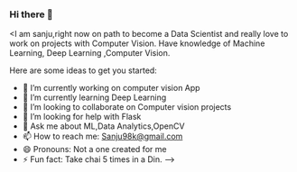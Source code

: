 ### Hi there 👋

<I am sanju,right now on path to become a Data Scientist and really love to work on projects with Computer Vision. Have knowledge of Machine Learning, Deep Learning ,Computer Vision.


Here are some ideas to get you started:

- 🔭 I’m currently working on computer vision App
- 🌱 I’m currently learning Deep Learning
- 👯 I’m looking to collaborate on Computer vision projects
- 🤔 I’m looking for help with Flask
- 💬 Ask me about ML,Data Analytics,OpenCV
- 📫 How to reach me: Sanju98k@gmail.com
- 😄 Pronouns: Not a one created for me
- ⚡ Fun fact: Take chai 5 times in a Din.
-->
